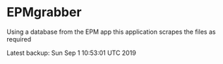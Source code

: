 # EPMgrabber
Using a database from the EPM app this application scrapes the files as required


Latest backup: Sun Sep 1 10:53:01 UTC 2019
